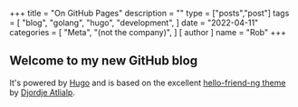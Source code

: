+++
title = "On GitHub Pages"
description = ""
type = ["posts","post"]
tags = [
    "blog",
    "golang",
    "hugo",
    "development",
]
date = "2022-04-11"
categories = [
    "Meta",
    "(not the company)",
]
[ author ]
  name = "Rob"
+++

## Welcome to my new GitHub blog

It's powered by [Hugo](https://github.com/spf13/hugo/releases) and is based on the excellent [hello-friend-ng theme](https://github.com/rhazdon/hugo-theme-hello-friend-ng#how-to-start) by [Djordje Atlialp](https://github.com/rhazdon).
